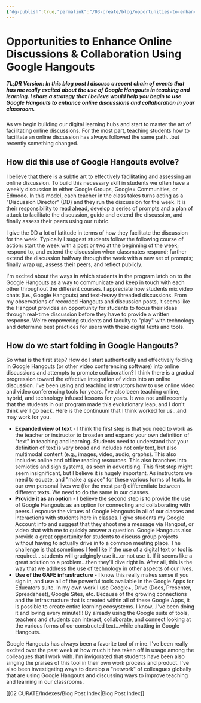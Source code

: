 ```yaml
---
{"dg-publish":true,"permalink":"/03-create/blog/opportunities-to-enhance-online-discussions-and-collaboration-using-google-hangouts/","title":"Opportunities to Enhance Online Discussions & Collaboration Using Google Hangouts","tags":["blended-learning","google","hangouts","hybrid-learning"]}
---
```


# Opportunities to Enhance Online Discussions & Collaboration Using Google Hangouts

##### TL;DR Version: In this blog post I discuss a recent chain of events that has me really excited about the use of Google Hangouts in teaching and learning. I share a strategy that I believe would help you begin to use Google Hangouts to enhance online discussions and collaboration in your classroom.

As we begin building our digital learning hubs and start to master the art of facilitating online discussions. For the most part, teaching students how to facilitate an online discussion has always followed the same path...but recently something changed.

## How did this use of Google Hangouts evolve?

I believe that there is a subtle art to effectively facilitating and assessing an online discussion. To build this necessary skill in students we often have a weekly discussion in either Google Groups, Google+ Communities, or Edmodo. In this model, each teacher in the class takes turns acting as a "Discussion Director" (DD) and they run the discussion for the week. It is their responsibility to read ahead, develop a series of prompts and a plan of attack to facilitate the discussion, guide and extend the discussion, and finally assess their peers using our rubric.

I give the DD a lot of latitude in terms of how they facilitate the discussion for the week. Typically I suggest students follow the following course of action: start the week with a post or two at the beginning of the week; respond to, and extend the discussion when classmates respond; further extend the discussion halfway through the week with a new set of prompts; finally wrap up, assess their peers, and reflect publicly.

I'm excited about the ways in which students in the program latch on to the Google Hangouts as a way to communicate and keep in touch with each other throughout the different courses. I appreciate how students mix video chats (i.e., Google Hangouts) and text-heavy threaded discussions. From my observations of recorded Hangouts and discussion posts, it seems like the Hangout provides an opportunity for students to focus their ideas through real-time discussion before they have to provide a written response. We're empowering students and faculty to "play" with technology and determine best practices for users with these digital texts and tools.

## How do we start folding in Google Hangouts?

So what is the first step? How do I start authentically and effectively folding in Google Hangouts (or other video conferencing software) into online discussions and attempts to promote collaboration? I think there is a gradual progression toward the effective integration of video into an online discussion. I've been using and teaching instructors how to use online video and video conferencing tools for years. I've also been teaching online, hybrid, and technology infused lessons for years. It was not until recently that the students in our program made this evolutionary leap, and I don't think we'll go back. Here is the continuum that I think worked for us...and may work for you.

- **Expanded view of text** \- I think the first step is that you need to work as the teacher or instructor to broaden and expand your own definition of "text" in teaching and learning. Students need to understand that your definition of text is very broad and includes not only text, but also multimodal content (e.g., images, video, audio, graphs). This also includes online and offline reading resources. This also branches into semiotics and sign systems, as seen in advertising. This first step might seem insignificant, but I believe it is hugely important. As instructors we need to equate, and "make a space" for these various forms of texts. In our own personal lives we (for the most part) differentiate between different texts. We need to do the same in our classes.
- **Provide it as an option** - I believe the second step is to provide the use of Google Hangouts as an option for connecting and collaborating with peers. I espouse the virtues of Google Hangouts in all of our classes and interactions with students here in classes. I give students my Google Account info and suggest that they shoot me a message via Hangout, or video chat with me to quickly answer a question. Google Hangouts also provide a great opportunity for students to discuss group projects without having to actually drive in to a common meeting place. The challenge is that sometimes I feel like if the use of a digital text or tool is required....students will grudgingly use it...or not use it. If it seems like a great solution to a problem...then they'll dive right in. After all, this is the way that we address the use of technology in other aspects of our lives.
- **Use of the GAFE infrastructure** - I know this really makes sense if you sign in, and use all of the powerful tools available in the Google Apps for Educators suite. In my own work I use Google+, Drive (Docs, Presenter, Spreadsheet), Google Sites, etc. Because of the growing connections and the infrastructure that is created within all of these Google Apps, it is possible to create entire learning ecosystems. I know...I've been doing it and loving every minute!!! By already using the Google suite of tools, teachers and students can interact, collaborate, and connect looking at the various forms of co-constructed text...while chatting in Google Hangouts.

Google Hangouts has always been a favorite tool of mine. I've been really excited over the past week at how much it has taken off in usage among the colleagues that I work with. I'm invigorated that students have been also singing the praises of this tool in their own work process and product. I've also been investigating ways to develop a "network" of colleagues globally that are using Google Hangouts and discussing ways to improve teaching and learning in our classrooms.

[[02 CURATE/Indexes/Blog Post Index\|Blog Post Index]]